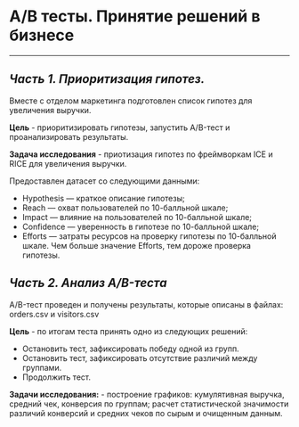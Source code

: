 # A/B тесты. Принятие решений в бизнесе
---

## *Часть 1. Приоритизация гипотез.*

Вместе с отделом маркетинга подготовлен список гипотез для увеличения выручки.

**Цель** - приоритизировать гипотезы, запустить A/B-тест и проанализировать результаты.

**Задача исследования** - приотизация гипотез по фреймворкам ICE и RICE для увеличения выручки.

Предоставлен датасет со следующими данными:

- Hypothesis — краткое описание гипотезы;
- Reach — охват пользователей по 10-балльной шкале;
- Impact — влияние на пользователей по 10-балльной шкале;
- Confidence — уверенность в гипотезе по 10-балльной шкале;
- Efforts — затраты ресурсов на проверку гипотезы по 10-балльной шкале. Чем больше значение Efforts, тем дороже проверка гипотезы.

## *Часть 2. Анализ A/B-теста*

A/B-тест проведен и получены результаты, которые описаны в файлах: orders.csv и visitors.csv

**Цель** - по итогам теста принять одно из следующих решений:

- Остановить тест, зафиксировать победу одной из групп.
- Остановить тест, зафиксировать отсутствие различий между группами.
- Продолжить тест.

**Задачи исследования:** - построение графиков: кумулятивная выручка, средний чек, конверсия по группам; расчет статистической значимости различий конверсий и средних чеков по сырым и очищенным данным.